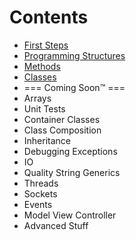 # Contents
- [First Steps](/OOP/Lectures/Lecture1.md)
- [Programming Structures](/OOP/Lectures/Lecture2.md)
- [Methods](/OOP/Lectures/Lecture3.md)
- [Classes](/OOP/Lectures/Lecture4.md)
- === Coming Soon™ ===
- Arrays
- Unit Tests
- Container Classes
- Class Composition
- Inheritance
- Debugging Exceptions
- IO
- Quality String Generics
- Threads
- Sockets
- Events
- Model View Controller
- Advanced Stuff